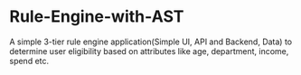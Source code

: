 # Rule-Engine-with-AST
A simple 3-tier rule engine application(Simple UI, API and Backend, Data) to determine user eligibility based on attributes like age, department, income, spend etc.
